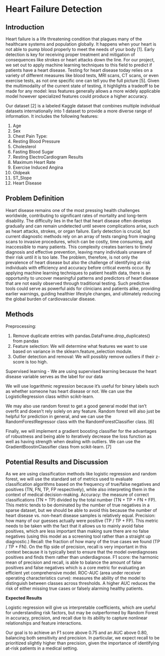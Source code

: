 # Heart Failure Detection

## Introduction

Heart failure is a life threatening condition that plagues many of the healthcare systems and population globally. It happens when your heart is not able to pump blood properly to meet the needs of your body [1]. Early detection is key for receiving proper treatment and mitigation of consequences like strokes or heart attacks down the line. For our project, we set out to apply machine learning techniques to this field to predict if patients have a heart disease. Testing for heart disease today relies on a variety of different measures like blood tests, MRI scans, CT scans, or even exercise tests, as not one specific one can tell you the full picture [5]. Given the multimodality of the current state of testing, it highlights a tradeoff to be made for any model: less features generally allows a more widely applicable model however specialized features could produce a higher accuracy.  

Our dataset [2] is a labeled Kaggle dataset that combines multiple individual datasets internationally into 1 dataset to provide a more diverse range of information. It includes the following features:

1. Age 
2. Sex
3. Chest Pain Type:
4. Resting Blood Pressure
5. Cholesterol
6. Fasting Blood Sugar
7. Resting ElectroCardiogram Results
8. Maximum Heart Rate
9. Exercise Induced Angina
10. Oldpeak
11. ST_Slope
12. Heart Disease

## Problem Definition

Heart disease remains one of the most pressing health challenges worldwide, contributing to significant rates of mortality and long-term disability. The difficulty lies in the fact that heart disease often develops gradually and can remain undetected until severe complications arise, such as heart attacks, strokes, or organ failure. Early detection is crucial, but current diagnostic methods rely on an array of tests ranging from imaging scans to invasive procedures, which can be costly, time consuming, and inaccessible to many patients. This complexity creates barriers to timely diagnosis and effective prevention, leaving many individuals unaware of their risk until it is too late.
The problem, therefore, is not only the prevalence of heart disease but also the challenge of identifying at-risk individuals with efficiency and accuracy before critical events occur. By applying machine learning techniques to patient health data, there is an opportunity to uncover meaningful patterns and predictors of heart disease that are not easily observed through traditional testing. Such predictive tools could serve as powerful aids for clinicians and patients alike, providing earlier warnings, guiding healthier lifestyle changes, and ultimately reducing the global burden of cardiovascular disease.

## Methods

Preprocessing:
  1. Remove duplicate entries with pandas.DataFrame.drop_duplicates() from pandas
  2. Feature selection: We will determine what features we want to use based on variance in the sklearn.feature_selection module.
  3. Outlier detection and removal: We will possibly remove outliers if their z-score is too high.

Supervised learning - We are using supervised learning because the heart disease variable serves as the label for our data

We will use logarithmic regression because it’s useful for binary labels such as whether someone has heart disease or not. We can use the LogisticRegression class within scikit-learn.

We may also use random forest to get a good general model that isn’t overfit and doesn’t rely solely on any feature. Random forest will also just be helpful for prediction in general, and we can use the RandomForestRegressor class with the RandomForestClassifier class. [6]

Finally, we will implement a gradient boosting classifier for the advantages of robustness and being able to iteratively decrease the loss function as well as having strength when dealing with outliers. We can use the GradientBoostinClassifier class from scikit-learn. [7]

## Potential Results and Discussion

As we are using classification methods like logistic regression and random forest, we will use the standard set of metrics used to evaluate classification algorithms based on the frequency of true/false negatives and positives (TN, FN, TP, FP respectively), while also interpreting them in the context of medical decision-making.
Accuracy: the measure of correct classifications (TN + TP) divided by the total number (TN + TP + FN + FP). This metric tends to be dominated by the number of true negatives in a sparse dataset, but we should be able to avoid this because the number of heart disease vs. non-heart disease samples is relatively equal.
Precision: how many of our guesses actually were positive (TP / TP + FP). This metric needs to be taken with the fact that it allows us to mainly avoid false positives, which are less important than making sure there are no false negatives (using this model as a screening tool rather than a straight up diagnostic.)
Recall: the fraction of how many of the true cases we found (TP / TP + FN). On the flip side of precision, recall is very important in this context because it is typically best to ensure that the model overdiagnoses positives and finds them rather than underdiagnose. 
F1 score: the harmonic mean of precision and recall, is able to balance the amount of false positives and false negatives which is a core metric for evaluating an efficient yet comprehensive model. 
ROC-AUC (area under receiver operating characteristics curve): measures the ability of the model to distinguish between classes across thresholds. A higher AUC reduces the risk of either missing true cases or falsely alarming healthy patients.


**Expected Results**

Logistic regression will give us interpretable coefficients, which are useful for understanding risk factors, but may be outperformed by Random Forest in accuracy, precision, and recall due to its ability to capture nonlinear relationships and feature interactions.

Our goal is to achieve an F1 score above 0.75 and an AUC above 0.80, balancing both sensitivity and precision. In particular, we expect recall to be prioritized slightly higher than precision, given the importance of identifying at-risk patients in a medical setting.



